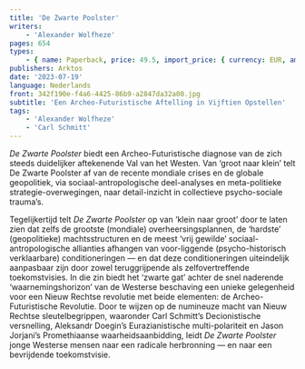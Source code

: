 ```yaml
---
title: 'De Zwarte Poolster'
writers:
    - 'Alexander Wolfheze'
pages: 654
types:
    - { name: Paperback, price: 49.5, import_price: { currency: EUR, amount: 39.6 }, isbn: 978-1-915755-04-9 }
publishers: Arktos
date: '2023-07-19'
language: Nederlands
front: 342f190e-f4a6-4425-86b9-a2847da32a00.jpg
subtitle: 'Een Archeo-Futuristische Aftelling in Vijftien Opstellen'
tags:
    - 'Alexander Wolfheze'
    - 'Carl Schmitt'
---
```


*De Zwarte Poolster* biedt een Archeo-Futuristische diagnose van de zich steeds duidelijker aftekenende Val van het Westen. Van ‘groot naar klein’ telt De Zwarte Poolster af van de recente mondiale crises en de globale geopolitiek, via sociaal-antropologische deel-analyses en meta-politieke strategie-overwegingen, naar detail-inzicht in collectieve psycho-sociale trauma’s.

Tegelijkertijd telt *De Zwarte Poolster* op van ‘klein naar groot’ door te laten zien dat zelfs de grootste (mondiale) overheersingsplannen, de ‘hardste’ (geopolitieke) machtsstructuren en de meest ‘vrij gewilde’ sociaal-antropologische allianties afhangen van voor-liggende (psycho-historisch verklaarbare) conditioneringen — en dat deze conditioneringen uiteindelijk aanpasbaar zijn door zowel teruggrijpende als zelfovertreffende toekomstvisies. In die zin biedt het ‘zwarte gat’ achter de snel naderende ‘waarnemingshorizon’ van de Westerse beschaving een unieke gelegenheid voor een Nieuw Rechtse revolutie met beide elementen: de Archeo-Futuristische Revolutie. 
Door te wijzen op de numineuze macht van Nieuw Rechtse sleutelbegrippen, waaronder Carl Schmitt’s Decionistische versnelling, Aleksandr Doegin’s Eurazianistische multi-polariteit en Jason Jorjani’s Promethiaanse waarheidsaanbidding, leidt *De Zwarte Poolster* jonge Westerse mensen naar een radicale herbronning — en naar een bevrijdende toekomstvisie.
